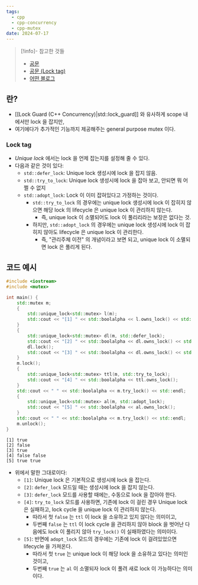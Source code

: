```yaml
---
tags:
  - cpp
  - cpp-concurrency
  - cpp-mutex
date: 2024-07-17
---
```

> [!info]- 참고한 것들
> - [공문](https://en.cppreference.com/w/cpp/thread/unique_lock)
> - [공문 (Lock tag)](https://en.cppreference.com/w/cpp/thread/lock_tag)
> - [어떤 블로그](https://dydtjr1128.github.io/cpp/2020/04/05/Cpp-lock.html)

## 란?

- [[Lock Guard (C++ Concurrency)|std::lock_guard]] 와 유사하게 scope 내에서만 lock 을 잡지만,
- 여기에다가 추가적인 기능까지 제공해주는 general purpose mutex 이다.

### Lock tag

- *Unique lock* 에서는 lock 을 언제 잡는지를 설정해 줄 수 있다.
- 다음과 같은 것이 있다:
	- `std::defer_lock`: Unique lock 생성시에 lock 을 잡지 않음.
	- `std::try_to_lock`: Unique lock 생성시에 lock 을 잡아 보고, 안되면 뭐 어쩔 수 없지
	- `std::adopt_lock`: Lock 이 이미 잡혀있다고 가정하는 것이다.
		- `std::try_to_lock` 의 경우에는 unique lock 생성시에 lock 이 잡히지 않으면 해당 lock 의 lifecycle 은 unique lock 이 관리하지 않는다.
			- 즉, unique lock 이 소멸되어도 lock 이 풀리리라는 보장은 없다는 것.
		- 하지만, `std::adopt_lock` 의 경우에는 unique lock 생성시에 lock 이 잡히지 않아도 lifecycle 은 unique lock 이 관리한다.
			- 즉, "관리주체 이전" 의 개념이라고 보면 되고, unique lock 이 소멸되면 lock 은 풀리게 된다.

## 코드 예시

```cpp
#include <iostream>
#include <mutex>

int main() {
	std::mutex m;
	{
		std::unique_lock<std::mutex> l(m);
		std::cout << "[1] " << std::boolalpha << l.owns_lock() << std::endl;
	}
	{
		std::unique_lock<std::mutex> dl(m, std::defer_lock);
		std::cout << "[2] " << std::boolalpha << dl.owns_lock() << std::endl;
		dl.lock();
		std::cout << "[3] " << std::boolalpha << dl.owns_lock() << std::endl;
	}
	m.lock();
	{
		std::unique_lock<std::mutex> ttl(m, std::try_to_lock);
		std::cout << "[4] " << std::boolalpha << ttl.owns_lock();
	}
	std::cout << " " << std::boolalpha << m.try_lock() << std::endl;
	{
		std::unique_lock<std::mutex> al(m, std::adopt_lock);
		std::cout << "[5] " << std::boolalpha << al.owns_lock();
	}
	std::cout << " " << std::boolalpha << m.try_lock() << std::endl;
	m.unlock();
}
```

```
[1] true
[2] false
[3] true
[4] false false
[5] true true
```

- 위에서 말한 그대로이다:
	- `[1]`: Unique lock 은 기본적으로 생성시에 lock 을 잡는다.
	- `[2]`: `defer_lock` 모드일 때는 생성시에 lock 을 잡지 않는다.
	- `[3]`: `defer_lock` 모드를 사용할 때에는, 수동으로 lock 을 잡아야 한다.
	- `[4]`: `try_to_lock` 모드를 사용하면, 기존에 lock 이 걸린 경우 Unique lock 은 실패하고, lock cycle 을 unique lock 이 관리하지 않는다.
		- 따라서 첫 `false` 는 `ttl` 이 lock 을 소유하고 있지 않다는 의미이고,
		- 두번째 `false` 는 `ttl` 이 lock cycle 을 관리하지 않아 block 을 벗어난 다음에도 lock 이 풀리지 않아 `try_lock()` 이 실패하였다는 의미이다.
	- `[5]`: 반면에 `adopt_lock` 모드의 경우에는 기존에 lock 이 걸려있었으면 lifecycle 을 가져온다.
		- 따라서 첫 `true` 는 unique lock 이 해당 lock 을 소유하고 있다는 의미인 것이고,
		- 두번째 `true` 는 `al` 이 소멸되자 lock 이 풀려 새로 lock 이 가능하다는 의미이다.